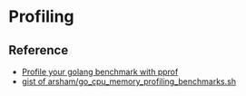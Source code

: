 # Profiling

## Reference

- [Profile your golang benchmark with pprof](https://medium.com/@felipedutratine/profile-your-benchmark-with-pprof-fb7070ee1a94)
- [gist of arsham/go_cpu_memory_profiling_benchmarks.sh](https://gist.github.com/arsham/bbc93990d8e5c9b54128a3d88901ab90)
